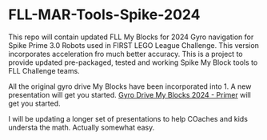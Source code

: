 # FLL-MAR-Tools-Spike-2024
This repo will contain updated FLL My Blocks for 2024 Gyro navigation for Spike Prime 3.0 Robots used in FIRST LEGO League Challenge. This version incorporates acceleration fro much better accuracy. This is a project to provide updated pre-packaged, tested and working Spike My Block tools to FLL Challenge teams. 

All the original gyro drive My Blocks have been incorporated into 1. A new presentation will get you started. [Gyro Drive My Blocks 2024 - Primer](https://docs.google.com/presentation/d/1Vga1y9exY-jyWSlCoF_mPb3-asiujL25wlZJDBCBb4c/edit?usp=sharing) will get you started.

I will be updating a longer set of presentations to help COaches and kids understa the math. Actually somewhat easy. 
